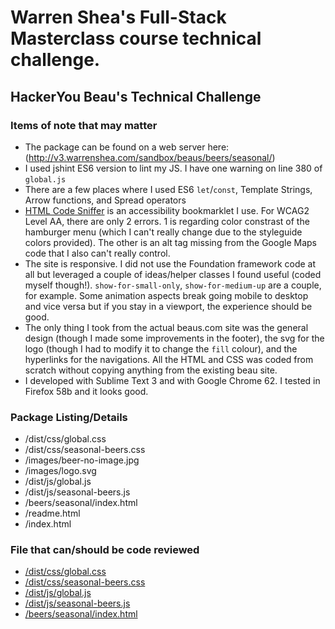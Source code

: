# Warren Shea's Full-Stack Masterclass course technical challenge.
## HackerYou Beau's Technical Challenge

### Items of note that may matter
* The package can be found on a web server here: (http://v3.warrenshea.com/sandbox/beaus/beers/seasonal/)
* I used jshint ES6 version to lint my JS. I have one warning on line 380 of `global.js`
* There are a few places where I used ES6 `let`/`const`, Template Strings, Arrow functions, and Spread operators
* [HTML Code Sniffer](http://squizlabs.github.io/HTML_CodeSniffer/) is an accessibility bookmarklet I use. For WCAG2 Level AA, there are only 2 errors. 1 is regarding color constrast of the hamburger menu (which I can't really change due to the styleguide colors provided). The other is an alt tag missing from the Google Maps code that I also can't really control.
* The site is responsive. I did not use the Foundation framework code at all but leveraged a couple of ideas/helper classes I found useful (coded myself though!). `show-for-small-only`, `show-for-medium-up` are a couple, for example. Some animation aspects break going mobile to desktop and vice versa but if you stay in a viewport, the experience should be good.
* The only thing I took from the actual beaus.com site was the general design (though I made some improvements in the footer), the svg for the logo (though I had to modify it to change the `fill` colour), and the hyperlinks for the navigations. All the HTML and CSS was coded from scratch without copying anything from the existing beau site.
* I developed with Sublime Text 3 and with Google Chrome 62. I tested in Firefox 58b and it looks good.

### Package Listing/Details
* /dist/css/global.css
* /dist/css/seasonal-beers.css
* /images/beer-no-image.jpg
* /images/logo.svg
* /dist/js/global.js
* /dist/js/seasonal-beers.js
* /beers/seasonal/index.html
* /readme.html
* /index.html

### File that can/should be code reviewed
* [/dist/css/global.css](http://v3.warrenshea.com/sandbox/beaus/dist/css/global.css)
* [/dist/css/seasonal-beers.css](http://v3.warrenshea.com/sandbox/beaus/dist/css/seasonal-beers.css)
* [/dist/js/global.js](http://v3.warrenshea.com/sandbox/beaus/dist/js/global.js)
* [/dist/js/seasonal-beers.js](http://v3.warrenshea.com/sandbox/beaus/dist/js/seasonal-beers.js)
* [/beers/seasonal/index.html](http://v3.warrenshea.com/sandbox/beaus/beers/seasonal/index.html)